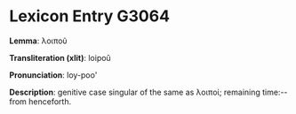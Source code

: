 # Lexicon Entry G3064

**Lemma**: λοιποῦ

**Transliteration (xlit)**: loipoû

**Pronunciation**: loy-poo'

**Description**:
genitive case singular of the same as λοιποί; remaining time:--from henceforth.
